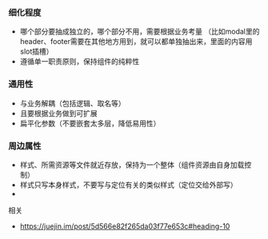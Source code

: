 ### 细化程度
* 哪个部分要抽成独立的，哪个部分不用，需要根据业务考量
（比如modal里的header、footer需要在其他地方用到，就可以都单独抽出来，里面的内容用slot插槽）
* 遵循单一职责原则，保持组件的纯粹性

### 通用性
* 与业务解耦（包括逻辑、取名等）
* 且要根据业务做到可扩展
* 扁平化参数（不要嵌套太多层，降低易用性）

### 周边属性
* 样式、所需资源等文件就近存放，保持为一个整体（组件资源由自身加载控制）
* 样式只写本身样式，不要写与定位有关的类似样式（定位交给外部写）
* 

相关
* https://juejin.im/post/5d566e82f265da03f77e653c#heading-10

